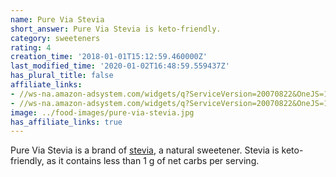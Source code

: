 ```yaml
---
name: Pure Via Stevia
short_answer: Pure Via Stevia is keto-friendly.
category: sweeteners
rating: 4
creation_time: '2018-01-01T15:12:59.460000Z'
last_modified_time: '2020-01-02T16:48:59.559437Z'
has_plural_title: false
affiliate_links:
- //ws-na.amazon-adsystem.com/widgets/q?ServiceVersion=20070822&OneJS=1&Operation=GetAdHtml&MarketPlace=US&source=ss&ref=as_ss_li_til&ad_type=product_link&tracking_id=isitketo-20&marketplace=amazon&region=US&placement=B00IODZ5BO&asins=B00IODZ5BO&linkId=7c215cffffee11ce02a0a8d165d762d5&show_border=true&link_opens_in_new_window=true
- //ws-na.amazon-adsystem.com/widgets/q?ServiceVersion=20070822&OneJS=1&Operation=GetAdHtml&MarketPlace=US&source=ss&ref=as_ss_li_til&ad_type=product_link&tracking_id=isitketo-20&marketplace=amazon&region=US&placement=B003M6OQKE&asins=B003M6OQKE&linkId=4f5c322b3944947ce2c3550eb9a676f1&show_border=true&link_opens_in_new_window=true
image: ../food-images/pure-via-stevia.jpg
has_affiliate_links: true
---
```

Pure Via Stevia is a brand of [stevia](/stevia), a natural sweetener. Stevia is keto-friendly, as it contains less than 1 g of net carbs per serving.
